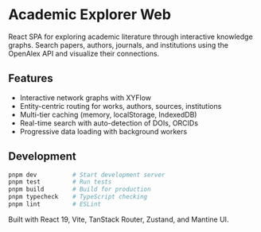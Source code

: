 # Academic Explorer Web

React SPA for exploring academic literature through interactive knowledge graphs. Search papers, authors, journals, and institutions using the OpenAlex API and visualize their connections.

## Features

- Interactive network graphs with XYFlow
- Entity-centric routing for works, authors, sources, institutions
- Multi-tier caching (memory, localStorage, IndexedDB)
- Real-time search with auto-detection of DOIs, ORCIDs
- Progressive data loading with background workers

## Development

```bash
pnpm dev          # Start development server
pnpm test         # Run tests
pnpm build        # Build for production
pnpm typecheck    # TypeScript checking
pnpm lint         # ESLint
```

Built with React 19, Vite, TanStack Router, Zustand, and Mantine UI.
